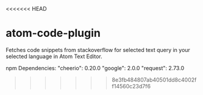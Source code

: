 <<<<<<< HEAD
# atom-code-plugin
Fetches code snippets from stackoverflow for selected text query in your selected language in Atom Text Editor.

npm Dependencies:
"cheerio": 0.20.0
"google": 2.0.0
"request": 2.73.0

>>>>>>> 8e3fb484807ab40501dd8c4002ff14560c23d7f6
